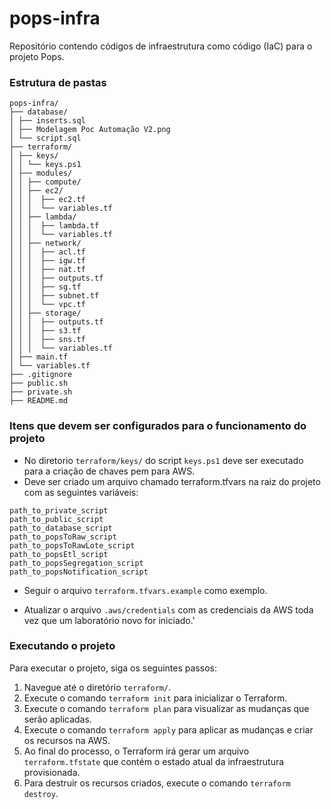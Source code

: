 # pops-infra
Repositório contendo códigos de infraestrutura como código (IaC) para o projeto Pops.

### Estrutura de pastas
```
pops-infra/
├── database/
│ ├── inserts.sql
│ ├── Modelagem Poc Automação V2.png
│ └── script.sql
├── terraform/
│ ├── keys/
│ │ └── keys.ps1
│ ├── modules/
│ │ ├── compute/
│ │ ├── ec2/
│ │ │  ├── ec2.tf
│ │ │  └── variables.tf
│ │ ├── lambda/
│ │ │  ├── lambda.tf
│ │ │  └── variables.tf
│ │ ├── network/
│ │ │  ├── acl.tf
│ │ │  ├── igw.tf
│ │ │  ├── nat.tf
│ │ │  ├── outputs.tf
│ │ │  ├── sg.tf
│ │ │  ├── subnet.tf
│ │ │  └── vpc.tf
│ │ ├── storage/
│ │ │  ├── outputs.tf
│ │ │  ├── s3.tf
│ │ │  ├── sns.tf
│ │ │  └── variables.tf
│ ├── main.tf
│ └── variables.tf
├── .gitignore
├── public.sh
├── private.sh
├── README.md
```
### Itens que devem ser configurados para o funcionamento do projeto
- No diretorio `terraform/keys/` do script `keys.ps1` deve ser executado para a criação de chaves pem para AWS.
- Deve ser criado um arquivo chamado terraform.tfvars na raiz do projeto com as seguintes variáveis:
```hcl
path_to_private_script
path_to_public_script
path_to_database_script
path_to_popsToRaw_script
path_to_popsToRawLote_script
path_to_popsEtl_script
path_to_popsSegregation_script
path_to_popsNotification_script
```
* Seguir o arquivo `terraform.tfvars.example` como exemplo.
- Atualizar o arquivo `.aws/credentials` com as credenciais da AWS toda vez que um laboratório novo for iniciado.'

### Executando o projeto
Para executar o projeto, siga os seguintes passos:
1. Navegue até o diretório `terraform/`.
2. Execute o comando `terraform init` para inicializar o Terraform.
3. Execute o comando `terraform plan` para visualizar as mudanças que serão aplicadas.
4. Execute o comando `terraform apply` para aplicar as mudanças e criar os recursos na AWS.
5. Ao final do processo, o Terraform irá gerar um arquivo `terraform.tfstate` que contém o estado atual da infraestrutura provisionada.
6. Para destruir os recursos criados, execute o comando `terraform destroy`.
